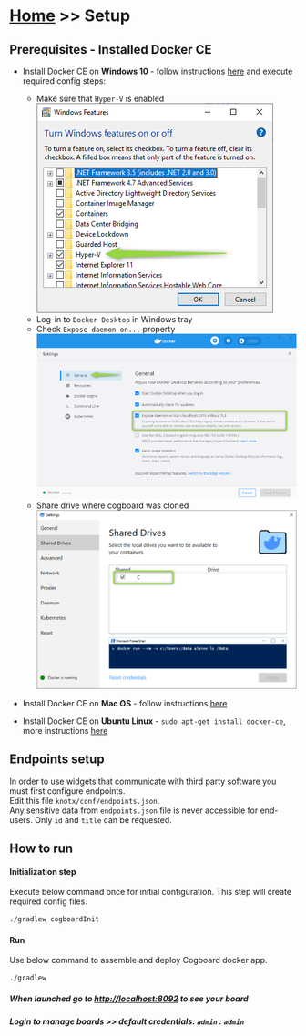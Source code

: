 # [Home](/cogboard/) >> Setup

## Prerequisites - Installed Docker CE

* Install Docker CE on **Windows 10** - follow instructions [here](https://docs.docker.com/docker-for-windows/install/) and execute required config steps:
  * Make sure that `Hyper-V` is enabled  
  ![windows enable hyper v](./images/docker-windows-hyperv.png)  
  * Log-in to `Docker Desktop` in Windows tray
  * Check `Expose daemon on...` property  
  ![docker expose daemon](./images/docker-windows-config.png)  
  * Share drive where cogboard was cloned  
  ![docker share drive](./images/docker-windows-config2.png)  

* Install Docker CE on **Mac OS** - follow instructions [here](https://docs.docker.com/docker-for-mac/install/)
* Install Docker CE on **Ubuntu Linux** - `sudo apt-get install docker-ce`, more instructions [here](https://www.digitalocean.com/community/tutorials/how-to-install-and-use-docker-on-ubuntu-16-04)

## Endpoints setup
In order to use widgets that communicate with third party software you must first configure endpoints.  
Edit this file `knotx/conf/endpoints.json`.  
Any sensitive data from `endpoints.json` file is never accessible for end-users. Only `id` and `title` can be requested.

## How to run

#### Initialization step 
 
Execute below command once for initial configuration. This step will create required config files.
```cmd
./gradlew cogboardInit
```

#### Run
Use below command to assemble and deploy Cogboard docker app.
```cmd
./gradlew
```

##### When launched go to [http://localhost:8092](http://localhost:8092) to see your board

##### Login to manage boards >> default credentials: `admin` : `admin`
